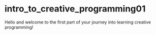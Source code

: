# intro_to_creative_programming01


Hello and welcome to the first part of your journey into learning creative programming!
